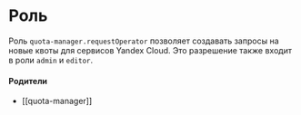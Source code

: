 # Роль

Роль `quota-manager.requestOperator` позволяет создавать запросы на новые квоты для сервисов Yandex Cloud. Это разрешение также входит в роли `admin` и `editor`.


#### Родители

- [[quota-manager]]
